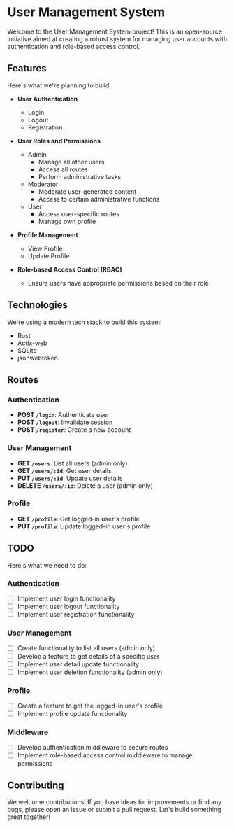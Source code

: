 # User Management System

Welcome to the User Management System project! This is an open-source initiative aimed at creating a robust system for managing user accounts with authentication and role-based access control. 

## Features

Here's what we're planning to build:

- **User Authentication**
  - Login
  - Logout
  - Registration

- **User Roles and Permissions**
  - Admin
    * Manage all other users
    * Access all routes
    * Perform administrative tasks
  - Moderator
    * Moderate user-generated content
    * Access to certain administrative functions
  - User
    * Access user-specific routes
    * Manage own profile

- **Profile Management**
  - View Profile
  - Update Profile

- **Role-based Access Control (RBAC)**
  - Ensure users have appropriate permissions based on their role

## Technologies

We're using a modern tech stack to build this system:

- Rust
- Actix-web
- SQLite
- jsonwebtoken

## Routes

### Authentication

- **POST `/login`**: Authenticate user
- **POST `/logout`**: Invalidate session
- **POST `/register`**: Create a new account

### User Management

- **GET `/users`**: List all users (admin only)
- **GET `/users/:id`**: Get user details
- **PUT `/users/:id`**: Update user details
- **DELETE `/users/:id`**: Delete a user (admin only)

### Profile

- **GET `/profile`**: Get logged-in user's profile
- **PUT `/profile`**: Update logged-in user's profile

## TODO

Here's what we need to do:

### Authentication

- [ ] Implement user login functionality
- [ ] Implement user logout functionality
- [ ] Implement user registration functionality

### User Management

- [ ] Create functionality to list all users (admin only)
- [ ] Develop a feature to get details of a specific user
- [ ] Implement user detail update functionality
- [ ] Implement user deletion functionality (admin only)

### Profile

- [ ] Create a feature to get the logged-in user's profile
- [ ] Implement profile update functionality

### Middleware

- [ ] Develop authentication middleware to secure routes
- [ ] Implement role-based access control middleware to manage permissions

## Contributing

We welcome contributions! If you have ideas for improvements or find any bugs, please open an issue or submit a pull request. Let's build something great together!

